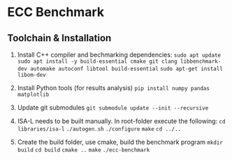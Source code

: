 
# ECC Benchmark

## Toolchain & Installation

1. Install C++ compiler and bechmarking dependencies:
`sudo apt update `
`sudo apt install -y build-essential cmake git clang libbenchmark-dev automake autoconf libtool build-essential`
`sudo apt-get install libom-dev`

2. Install Python tools (for results analysis)
`pip install numpy pandas matplotlib`

3. Update git submodules
`git submodule update --init --recursive`

4. ISA-L needs to be built manually. In root-folder execute the following:
`cd libraries/isa-l`
`./autogen.sh`
`./configure`
`make`
`cd ../..`

5. Create the build folder, use cmake, build the benchmark program
`mkdir build`
`cd build`
`cmake ..`
`make`
`./ecc-benchmark`


